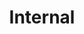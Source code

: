 ---
layout: page
title: Internal
nav: true
nav_order: 8
dropdown: true
children: 
    - title: InfoLab Slack
      permalink: https://uscimsc.slack.com
    - title: divider
---
